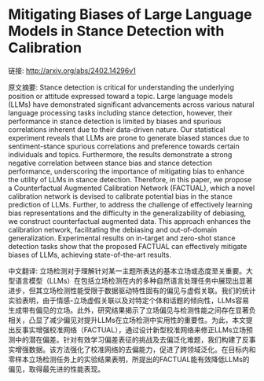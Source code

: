# Mitigating Biases of Large Language Models in Stance Detection with Calibration

链接: http://arxiv.org/abs/2402.14296v1

原文摘要:
Stance detection is critical for understanding the underlying position or
attitude expressed toward a topic. Large language models (LLMs) have
demonstrated significant advancements across various natural language
processing tasks including stance detection, however, their performance in
stance detection is limited by biases and spurious correlations inherent due to
their data-driven nature. Our statistical experiment reveals that LLMs are
prone to generate biased stances due to sentiment-stance spurious correlations
and preference towards certain individuals and topics. Furthermore, the results
demonstrate a strong negative correlation between stance bias and stance
detection performance, underscoring the importance of mitigating bias to
enhance the utility of LLMs in stance detection. Therefore, in this paper, we
propose a Counterfactual Augmented Calibration Network (FACTUAL), which a novel
calibration network is devised to calibrate potential bias in the stance
prediction of LLMs. Further, to address the challenge of effectively learning
bias representations and the difficulty in the generalizability of debiasing,
we construct counterfactual augmented data. This approach enhances the
calibration network, facilitating the debiasing and out-of-domain
generalization. Experimental results on in-target and zero-shot stance
detection tasks show that the proposed FACTUAL can effectively mitigate biases
of LLMs, achieving state-of-the-art results.

中文翻译:
立场检测对于理解针对某一主题所表达的基本立场或态度至关重要。大型语言模型（LLMs）在包括立场检测在内的多种自然语言处理任务中展现出显著进步，但其立场检测性能受限于数据驱动特性固有的偏见与虚假关联。我们的统计实验表明，由于情感-立场虚假关联以及对特定个体和话题的倾向性，LLMs容易生成带有偏见的立场。此外，研究结果揭示了立场偏见与检测性能之间存在显著负相关，凸显了减少偏见对提升LLMs在立场检测中实用性的重要性。为此，本文提出反事实增强校准网络（FACTUAL），通过设计新型校准网络来修正LLMs立场预测中的潜在偏差。针对有效学习偏差表征的挑战及去偏泛化难题，我们构建了反事实增强数据。该方法强化了校准网络的去偏能力，促进了跨领域泛化。在目标内和零样本立场检测任务上的实验结果表明，所提出的FACTUAL能有效降低LLMs的偏见，取得最先进的性能表现。
